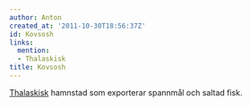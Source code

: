 ```yaml
---
author: Anton
created_at: '2011-10-30T18:56:37Z'
id: Kovsosh
links:
  mention:
  - Thalaskisk
title: Kovsosh
---
```


[Thalaskisk] hamnstad som exporterar spannmål och saltad fisk.

  [Thalaskisk]: Thalaskisk

